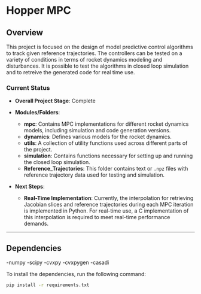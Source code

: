 # Hopper MPC

## Overview

This project is focused on the design of model predictive control algorithms to track given reference trajectories. The controllers can be tested on a variety of conditions in terms of rocket dynamics modeling and disturbances.
It is possible to test the algorithms in closed loop simulation and to retreive the generated code for real time use.

### Current Status

- **Overall Project Stage**: Complete
- **Modules/Folders**:
  - **mpc**: Contains MPC implementations for different rocket dynamics models, including simulation and code generation versions.
  - **dynamics**: Defines various models for the rocket dynamics.
  - **utils**: A collection of utility functions used across different parts of the project.
  - **simulation**: Contains functions necessary for setting up and running the closed loop simulation.
  - **Reference_Trajectories**: This folder contains text or `.npz` files with reference trajectory data used for testing and simulation.


- **Next Steps**: 
  - **Real-Time Implementation**: Currently, the interpolation for retrieving Jacobian slices and reference trajectories during each MPC iteration is implemented in Python. For real-time use, a C implementation of this interpolation is required to meet real-time performance demands.

---

## Dependencies
-numpy
-scipy
-cvxpy
-cvxpygen
-casadi

To install the dependencies, run the following command:

```bash
pip install -r requirements.txt